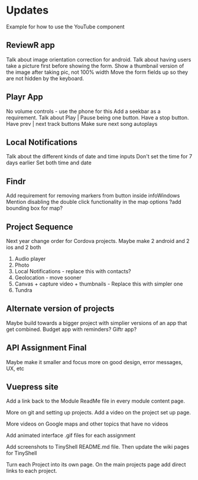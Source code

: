 # Updates

Example for how to use the YouTube component

<YouTube 
  title="Name of Video"
  url="https://www.youtube.com/watch?v=KlXSNRswgBU"
/>

## ReviewR app

Talk about image orientation correction for android.
Talk about having users take a picture first before showing the form.
Show a thumbnail version of the image after taking pic, not 100% width
Move the form fields up so they are not hidden by the keyboard.

## Playr App

No volume controls - use the phone for this
Add a seekbar as a requirement.
Talk about Play | Pause being one button.
Have a stop button.
Have prev | next track buttons
Make sure next song autoplays

## Local Notifications

Talk about the different kinds of date and time inputs
Don't set the time for 7 days earlier
Set both time and date

## Findr

Add requirement for removing markers from button inside infoWindows
Mention disabling the double click functionality in the map options
?add bounding box for map?

## Project Sequence

Next year change order for Cordova projects. Maybe make 2 android and 2 ios and 2 both

1. Audio player
2. Photo
3. Local Notifications - replace this with contacts?
4. Geolocation - move sooner
5. Canvas + capture video + thumbnails - Replace this with simpler one
6. Tundra

## Alternate version of projects

Maybe build towards a bigger project with simplier versions of an app that get combined. Budget app with reminders? Giftr app?

## API Assignment Final

Maybe make it smaller and focus more on good design, error messages, UX, etc

## Vuepress site

Add a link back to the Module ReadMe file in every module content page.

More on git and setting up projects. Add a video on the project set up page.

More videos on Google maps and other topics that have no videos

Add animated interface .gif files for each assignment

Add screenshots to TinyShell README.md file. Then update the wiki pages for TinyShell

Turn each Project into its own page. On the main projects page add direct links to each project.

